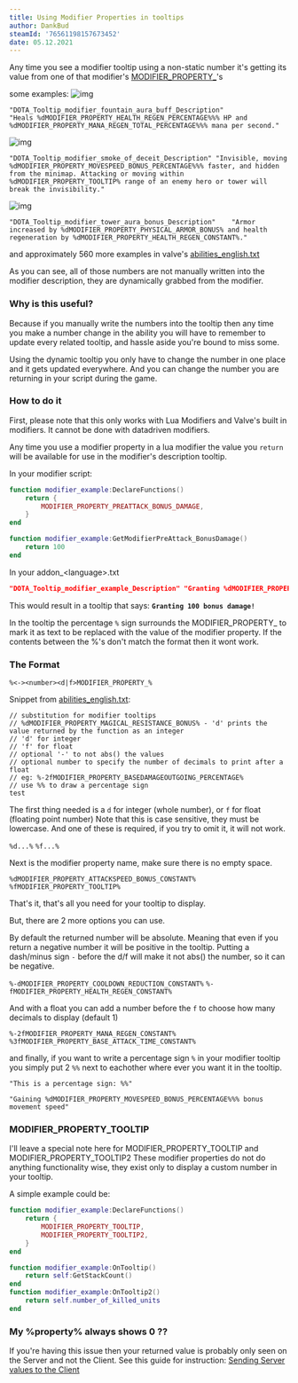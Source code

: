 ```yaml
---
title: Using Modifier Properties in tooltips
author: DankBud
steamId: '76561198157673452'
date: 05.12.2021
---
```


Any time you see a modifier tooltip using a non-static number it's getting its value from one of that modifier's [MODIFIER_PROPERTY_](https://moddota.com/api/#!/vscripts/modifierfunction)'s

some examples:
![img](https://i.imgur.com/dngijaZ.png)
```
"DOTA_Tooltip_modifier_fountain_aura_buff_Description"				"Heals %dMODIFIER_PROPERTY_HEALTH_REGEN_PERCENTAGE%%% HP and %dMODIFIER_PROPERTY_MANA_REGEN_TOTAL_PERCENTAGE%%% mana per second."
```
![img](https://i.imgur.com/bzU8GAF.png)
```
"DOTA_Tooltip_modifier_smoke_of_deceit_Description"	"Invisible, moving %dMODIFIER_PROPERTY_MOVESPEED_BONUS_PERCENTAGE%%% faster, and hidden from the minimap. Attacking or moving within %dMODIFIER_PROPERTY_TOOLTIP% range of an enemy hero or tower will break the invisibility."
```
![img](https://i.imgur.com/Xy0hTsD.png)
```
"DOTA_Tooltip_modifier_tower_aura_bonus_Description"    "Armor increased by %dMODIFIER_PROPERTY_PHYSICAL_ARMOR_BONUS% and health regeneration by %dMODIFIER_PROPERTY_HEALTH_REGEN_CONSTANT%."
```
and approximately 560 more examples in valve's [abilities_english.txt](https://raw.githubusercontent.com/SteamDatabase/GameTracking-Dota2/master/game/dota/pak01_dir/resource/localization/abilities_english.txt)


As you can see, all of those numbers are not manually written into the modifier description, they are dynamically grabbed from the modifier.

### Why is this useful?

Because if you manually write the numbers into the tooltip then any time you make a number change in the ability you will have to remember to update every related tooltip, and hassle aside you're bound to miss some.

Using the dynamic tooltip you only have to change the number in one place and it gets updated everywhere.
And you can change the number you are returning in your script during the game.

### How to do it

First, please note that this only works with Lua Modifiers and Valve's built in modifiers. It cannot be done with datadriven modifiers.

Any time you use a modifier property in a lua modifier the value you `return` will be available for use in the modifier's description tooltip.

In your modifier script:
```lua
function modifier_example:DeclareFunctions()
	return {
		MODIFIER_PROPERTY_PREATTACK_BONUS_DAMAGE,
	} 
end

function modifier_example:GetModifierPreAttack_BonusDamage()
	return 100
end
```
In your addon_\<language\>.txt
```json
"DOTA_Tooltip_modifier_example_Description" "Granting %dMODIFIER_PROPERTY_PREATTACK_BONUS_DAMAGE% bonus damage!"
```

This would result in a tooltip that says: **`Granting 100 bonus damage!`**

In the tooltip the percentage `%` sign surrounds the MODIFIER_PROPERTY_ to mark it as text to be replaced with the value of the modifier property.
If the contents between the %'s don't match the format then it wont work.

### The Format
`%<-><number><d|f>MODIFIER_PROPERTY_%`

Snippet from [abilities_english.txt](https://raw.githubusercontent.com/SteamDatabase/GameTracking-Dota2/master/game/dota/pak01_dir/resource/localization/abilities_english.txt):

```
// substitution for modifier tooltips
// %dMODIFIER_PROPERTY_MAGICAL_RESISTANCE_BONUS% - 'd' prints the value returned by the function as an integer
// 'd' for integer
// 'f' for float
// optional '-' to not abs() the values
// optional number to specify the number of decimals to print after a float
// eg: %-2fMODIFIER_PROPERTY_BASEDAMAGEOUTGOING_PERCENTAGE% 
// use %% to draw a percentage sign 
test
```

The first thing needed is a `d` for integer (whole number), or `f` for float (floating point number)
Note that this is case sensitive, they must be lowercase.
And one of these is required, if you try to omit it, it will not work.

`%d...%`
`%f...%`

Next is the modifier property name, make sure there is no empty space.

`%dMODIFIER_PROPERTY_ATTACKSPEED_BONUS_CONSTANT%`
`%fMODIFIER_PROPERTY_TOOLTIP%`

That's it, that's all you need for your tooltip to display.

But, there are 2 more options you can use.

By default the returned number will be absolute.
Meaning that even if you return a negative number it will be positive in the tooltip.
Putting a dash/minus sign `-` before the d/f will make it not abs() the number, so it can be negative.

`%-dMODIFIER_PROPERTY_COOLDOWN_REDUCTION_CONSTANT%`
`%-fMODIFIER_PROPERTY_HEALTH_REGEN_CONSTANT%`

And with a float you can add a number before the `f` to choose how many decimals to display (default 1)

`%-2fMODIFIER_PROPERTY_MANA_REGEN_CONSTANT%`
`%3fMODIFIER_PROPERTY_BASE_ATTACK_TIME_CONSTANT%`

and finally, if you want to write a percentage sign `%` in your modifier tooltip you simply put 2 `%%` next to eachother where ever you want it in the tooltip.

`"This is a percentage sign: %%"`

`"Gaining %dMODIFIER_PROPERTY_MOVESPEED_BONUS_PERCENTAGE%%% bonus movement speed"`


### MODIFIER_PROPERTY_TOOLTIP

I'll leave a special note here for MODIFIER_PROPERTY_TOOLTIP and MODIFIER_PROPERTY_TOOLTIP2
These modifier properties do not do anything functionality wise, they exist only to display a custom number in your tooltip.

A simple example could be:
```lua
function modifier_example:DeclareFunctions()
	return {
		MODIFIER_PROPERTY_TOOLTIP,
		MODIFIER_PROPERTY_TOOLTIP2,
	} 
end

function modifier_example:OnTooltip()
	return self:GetStackCount()
end
function modifier_example:OnTooltip2()
	return self.number_of_killed_units
end
```


### My %property% always shows 0 ??

If you're having this issue then your returned value is probably only seen on the Server and not the Client.
See this guide for instruction: [Sending Server values to the Client](https://moddota.com/abilities/server-to-client)